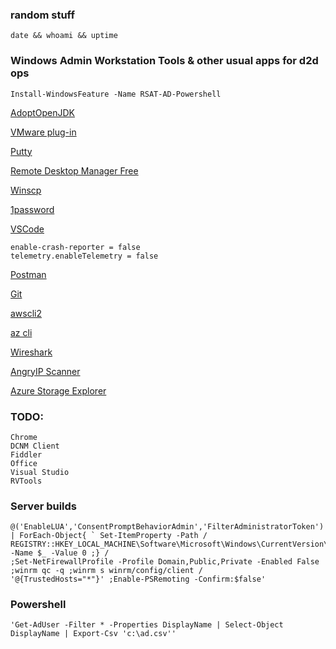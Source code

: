 ### random stuff
`date && whoami && uptime`

### Windows Admin Workstation Tools & other usual apps for d2d ops
```Import-Module ServerManager
Install-WindowsFeature -Name RSAT-AD-Powershell
```

[AdoptOpenJDK](https://adoptopenjdk.net/?variant=openjdk15&jvmVariant=hotspot)

[VMware plug-in](http://vsphereclient.vmware.com/vsphereclient/VMware-EnhancedAuthenticationPlugin-6.7.0.exe)

[Putty](https://the.earth.li/~sgtatham/putty/latest/w64/putty-64bit-0.74-installer.msi)

[Remote Desktop Manager Free](https://cdn.devolutions.net/download/Setup.RemoteDesktopManagerFree.2020.3.23.0.msi)

[Winscp](https://winscp.net/download/WinSCP-5.17.9-Setup.exe)

[1password](https://app-updates.agilebits.com/download/OPW7)

[VSCode](https://code.visualstudio.com/docs/?dv=win64)

	enable-crash-reporter = false
	telemetry.enableTelemetry = false

[Postman](https://dl.pstmn.io/download/latest/win64)

[Git](https://github.com/git-for-windows/git/releases/download/v2.29.2.windows.3/Git-2.29.2.3-64-bit.exe)

[awscli2](https://awscli.amazonaws.com/AWSCLIV2.msi)

[az cli](https://aka.ms/installazurecliwindows)

[Wireshark](https://1.na.dl.wireshark.org/win64/Wireshark-win64-3.4.2.exe)

[AngryIP Scanner](https://github.com/angryip/ipscan/releases/download/3.7.3/ipscan-3.7.3-setup.exe)

[Azure Storage Explorer](https://go.microsoft.com/fwlink/?LinkId=708343&clcid=0x409)

### TODO:

	Chrome
	DCNM Client
	Fiddler
	Office
	Visual Studio
	RVTools

### Server builds

	@('EnableLUA','ConsentPromptBehaviorAdmin','FilterAdministratorToken') | ForEach-Object{ ` Set-ItemProperty -Path /
	REGISTRY::HKEY_LOCAL_MACHINE\Software\Microsoft\Windows\CurrentVersion\Policies\System -Name $_ -Value 0 ;} /
	;Set-NetFirewallProfile -Profile Domain,Public,Private -Enabled False ;winrm qc -q ;winrm s winrm/config/client /
	'@{TrustedHosts="*"}' ;Enable-PSRemoting -Confirm:$false'

### Powershell
	'Get-AdUser -Filter * -Properties DisplayName | Select-Object DisplayName | Export-Csv 'c:\ad.csv''

